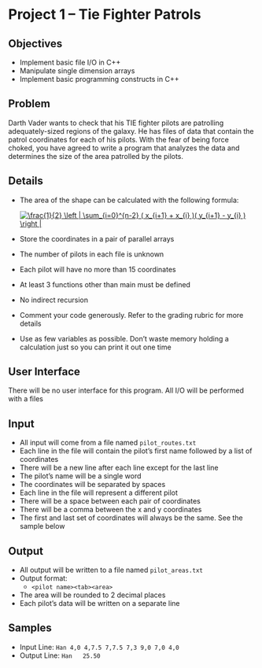 # Project 1 – Tie Fighter Patrols
## Objectives
* Implement basic file I/O in C++
* Manipulate single dimension arrays
* Implement basic programming constructs in C++

## Problem
Darth Vader wants to check that his TIE fighter pilots are patrolling adequately-sized regions of the galaxy. He has files of data that contain the patrol coordinates for each of his pilots. With the fear of being force choked, you have agreed to write a program that analyzes the data and determines the size of the area patrolled by the pilots.

## Details
* The area of the shape can be calculated with the following formula:

    <a href="https://www.codecogs.com/eqnedit.php?latex=\dpi{120}&space;\frac{1}{2}&space;\left&space;|&space;\sum_{i=0}^{n-2}&space;(&space;x_{i&plus;1}&space;&plus;&space;x_{i}&space;)(&space;y_{i&plus;1}&space;-&space;y_{i}&space;)&space;\right&space;|" target="_blank"><img src="https://latex.codecogs.com/gif.latex?\dpi{120}&space;\frac{1}{2}&space;\left&space;|&space;\sum_{i=0}^{n-2}&space;(&space;x_{i&plus;1}&space;&plus;&space;x_{i}&space;)(&space;y_{i&plus;1}&space;-&space;y_{i}&space;)&space;\right&space;|" title="\frac{1}{2} \left | \sum_{i=0}^{n-2} ( x_{i+1} + x_{i} )( y_{i+1} - y_{i} ) \right |" /></a>
* Store the coordinates in a pair of parallel arrays
* The number of pilots in each file is unknown
* Each pilot will have no more than 15 coordinates
* At least 3 functions other than main must be defined
* No indirect recursion
* Comment your code generously. Refer to the grading rubric for more details
* Use as few variables as possible. Don’t waste memory holding a calculation just so you can print it out one time

## User Interface
There will be no user interface for this program. All I/O will be performed with a files

## Input
* All input will come from a file named `pilot_routes.txt`
* Each line in the file will contain the pilot’s first name followed by a list of coordinates
* There will be a new line after each line except for the last line
* The pilot’s name will be a single word
* The coordinates will be separated by spaces
* Each line in the file will represent a different pilot
* There will be a space between each pair of coordinates
* There will be a comma between the x and y coordinates
* The first and last set of coordinates will always be the same. See the sample below

## Output
* All output will be written to a file named `pilot_areas.txt`
* Output format:
  * `<pilot name><tab><area>`
* The area will be rounded to 2 decimal places
* Each pilot’s data will be written on a separate line

## Samples
* Input Line: `Han 4,0 4,7.5 7,7.5 7,3 9,0 7,0 4,0`
* Output Line: `Han   25.50`

